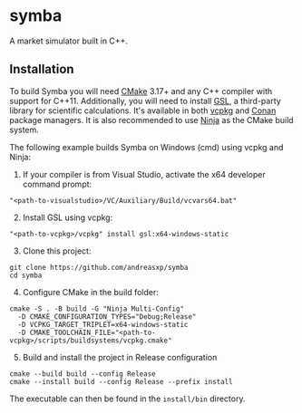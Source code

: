 # symba
A market simulator built in C++.

## Installation
To build Symba you will need [CMake](https://cmake.org/) 3.17+ and any C++ compiler with support for C++11. Additionally, you will need to install [GSL](https://www.gnu.org/software/gsl/), a third-party library for scientific calculations. It's available in both [vcpkg](https://github.com/microsoft/vcpkg) and [Conan](https://conan.io/) package managers. It is also recommended to use [Ninja](https://ninja-build.org/) as the CMake build system.

The following example builds Symba on Windows (cmd) using vcpkg and Ninja:

1. If your compiler is from Visual Studio, activate the x64 developer command prompt:
```
"<path-to-visualstudio>/VC/Auxiliary/Build/vcvars64.bat"
```

2. Install GSL using vcpkg:
```
"<path-to-vcpkg>/vcpkg" install gsl:x64-windows-static
```

3. Clone this project:
```
git clone https://github.com/andreasxp/symba
cd symba
```

4. Configure CMake in the build folder:
```
cmake -S . -B build -G "Ninja Multi-Config"
  -D CMAKE_CONFIGURATION_TYPES="Debug;Release"
  -D VCPKG_TARGET_TRIPLET=x64-windows-static
  -D CMAKE_TOOLCHAIN_FILE="<path-to-vcpkg>/scripts/buildsystems/vcpkg.cmake"
```

5. Build and install the project in Release configuration
```
cmake --build build --config Release
cmake --install build --config Release --prefix install
```

The executable can then be found in the `install/bin` directory.
